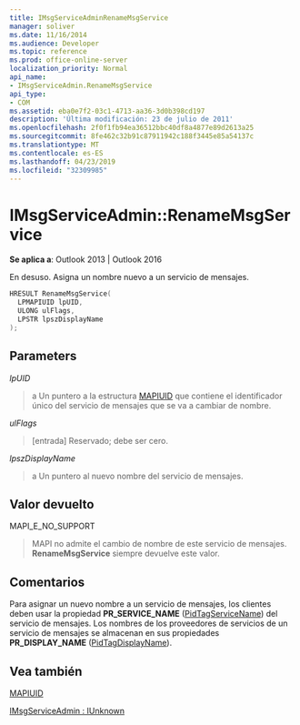 ```yaml
---
title: IMsgServiceAdminRenameMsgService
manager: soliver
ms.date: 11/16/2014
ms.audience: Developer
ms.topic: reference
ms.prod: office-online-server
localization_priority: Normal
api_name:
- IMsgServiceAdmin.RenameMsgService
api_type:
- COM
ms.assetid: eba0e7f2-03c1-4713-aa36-3d0b398cd197
description: 'Última modificación: 23 de julio de 2011'
ms.openlocfilehash: 2f0f1fb94ea36512bbc40df8a4877e89d2613a25
ms.sourcegitcommit: 8fe462c32b91c87911942c188f3445e85a54137c
ms.translationtype: MT
ms.contentlocale: es-ES
ms.lasthandoff: 04/23/2019
ms.locfileid: "32309985"
---
```

# <a name="imsgserviceadminrenamemsgservice"></a>IMsgServiceAdmin::RenameMsgService

  
  
**Se aplica a**: Outlook 2013 | Outlook 2016 
  
En desuso. Asigna un nombre nuevo a un servicio de mensajes. 
  
```cpp
HRESULT RenameMsgService(
  LPMAPIUID lpUID,
  ULONG ulFlags,
  LPSTR lpszDisplayName
);
```

## <a name="parameters"></a>Parameters

 _lpUID_
  
> a Un puntero a la estructura [MAPIUID](mapiuid.md) que contiene el identificador único del servicio de mensajes que se va a cambiar de nombre. 
    
 _ulFlags_
  
> [entrada] Reservado; debe ser cero.
    
 _lpszDisplayName_
  
> a Un puntero al nuevo nombre del servicio de mensajes.
    
## <a name="return-value"></a>Valor devuelto

MAPI_E_NO_SUPPORT 
  
> MAPI no admite el cambio de nombre de este servicio de mensajes. **RenameMsgService** siempre devuelve este valor. 
    
## <a name="remarks"></a>Comentarios

Para asignar un nuevo nombre a un servicio de mensajes, los clientes deben usar la propiedad **PR_SERVICE_NAME** ([PidTagServiceName](pidtagservicename-canonical-property.md)) del servicio de mensajes. Los nombres de los proveedores de servicios de un servicio de mensajes se almacenan en sus propiedades **PR_DISPLAY_NAME** ([PidTagDisplayName](pidtagdisplayname-canonical-property.md)). 
  
## <a name="see-also"></a>Vea también



[MAPIUID](mapiuid.md)
  
[IMsgServiceAdmin : IUnknown](imsgserviceadminiunknown.md)

